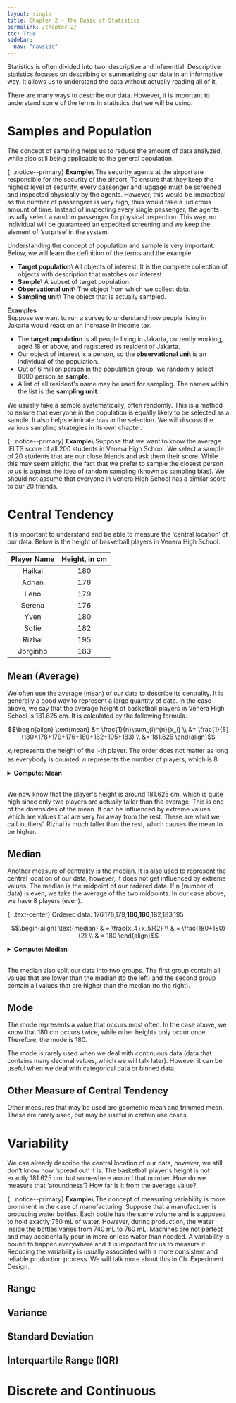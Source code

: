 ```yaml
---
layout: single
title: Chapter 2 - The Basic of Statistics
permalink: /chapter-2/
toc: True
sidebar:
  nav: "navside"
---
```


Statistics is often divided into two: descriptive and inferential. Descriptive statistics focuses on describing or summarizing our data in an informative way. It allows us to understand the data without actually reading all of it. 

There are many ways to describe our data. However, it is important to understand some of the terms in statistics that we will be using.

# Samples and Population
The concept of sampling helps us to reduce the amount of data analyzed, while also still being applicable to the general population.

{: .notice--primary}
**Example**\\
The security agents at the airport are responsible for the security of the airport. To ensure that they keep the highest level of security, every passenger and luggage must be screened and inspected physically by the agents. However, this would be impractical as the number of passengers is very high, thus would take a ludicrous amount of time. Instead of inspecting every single passenger, the agents usually select a random passenger for physical inspection. This way, no individual will be guaranteed an expedited screening and we keep the element of ‘surprise’ in the system.

Understanding the concept of population and sample is very important. Below, we will learn the definition of the terms and the example.

- **Target population**\\
  All objects of interest. It is the complete collection of objects with description that matches our interest.
- **Sample**\\
  A subset of target population.
- **Observational unit**\\
  The object from which we collect data.
- **Sampling unit**\\
  The object that is actually sampled.

<!--
unfortunately, I haven't found a good way to write the following purely in markdown. For examples with bullet points, I will be using html tags.
-->
<div class="notice--primary">

<b>Examples</b><br>
Suppose we want to run a survey to understand how people living in Jakarta would react on an increase in income tax.
<ul>
<li> The <b>target population</b> is all people living in Jakarta, currently working, aged 18 or above, and registered as resident of Jakarta. </li>
<li> Our object of interest is a person, so the <b>observational unit</b> is an individual of the population. </li>
<li> Out of 6 million person in the population group, we randomly select 8000 person as <b>sample</b>. </li>
<li> A list of all resident's name may be used for sampling. The names within the list is the <b>sampling unit</b>. </li>
</ul>

</div>

We usually take a sample systematically, often randomly. This is a method to ensure that everyone in the population is equally likely to be selected as a sample. It also helps eliminate bias in the selection. We will discuss the various sampling strategies in its own chapter.

{: .notice--primary}
**Example**\\
Suppose that we want to know the average IELTS score of all 200 students in Venera High School. We select a sample of 20 students that are our close friends and ask them their score. While this may seem alright, the fact that we prefer to sample the closest person to us is against the idea of random sampling (known as sampling bias). We should not assume that everyone in Venera High School has a similar score to our 20 friends. 

# Central Tendency
It is important to understand and be able to measure the ‘central location’ of our data. Below is the height of basketball players in Venera High School.

| Player Name | Height, in cm |
|:-------------:|:---------------:|
| Haikal      | 180           |
| Adrian      | 178           |
| Leno        | 179           |
| Serena      | 176           |
| Yven        | 180           |
| Sofie       | 182           |
| Rizhal      | 195           |
| Jorginho    | 183           |

## Mean (Average)
We often use the average (mean) of our data to describe its centrality. It is generally a good way to represent a large quantity of data. In the case above, we say that the average height of basketball players in Venera High School is 181.625 cm. It is calculated by the following formula.

$$\begin{align} 
\text{mean} &= \frac{1}{n}\sum_{i}^{n}{x_i} \\
&= \frac{1}{8}(180+178+179+176+180+182+195+183) \\
&= 181.625
\end{align}$$

$x_i$ represents the height of the i-th player. The order does not matter as long as everybody is counted. $n$ represents the number of players, which is $8$.

<!--
==============================
COMPUTE: MEAN
==============================
-->
<details><summary style="font-weight: bold">Compute: Mean</summary><blockquote>

<!--EXCEL-->
<details><summary style="font-weight: bold">Excel</summary><blockquote>
{% highlight plaintext %}

Use the function AVERAGE(...)
=AVERAGE(180,178,179,176,180,182,195,183)

{% endhighlight %}
</blockquote></details>

<!--R-->
<details><summary style="font-weight: bold">R</summary><blockquote>
{% highlight r %}

#Use the function mean(...)
mean(c(180,178,179,176,180,182,195,183))

{% endhighlight %}
</blockquote></details>

<!--Python-->
<details><summary style="font-weight: bold">Python</summary><blockquote>
{% highlight python %}

#Import statistics library and use the function mean(...)
import statistics
statistics.mean([180,178,179,176,180,182,195,183])

{% endhighlight %}
</blockquote></details>
</blockquote></details>
<br>

We now know that the player's height is around 181.625 cm, which is quite high since only two players are actually taller than the average. This is one of the downsides of the mean. It can be influenced by extreme values, which are values that are very far away from the rest. These are what we call ‘outliers’. Rizhal is much taller than the rest, which causes the mean to be higher.

## Median
Another measure of centrality is the median. It is also used to represent the central location of our data, however, it does not get influenced by extreme values. The median is the midpoint of our ordered data. If n (number of data) is even, we take the average of the two midpoints. In our case above, we have 8 players (even).

{: .text-center}
Ordered data: 176,178,179,**180,180**,182,183,195

$$\begin{align} 
\text{median} & = \frac{x_4+x_5}{2} \\ 
& = \frac{180+180}{2} \\ 
& = 180 
\end{align}$$

<!--
==============================
COMPUTE: MEDIAN
==============================
-->
<details><summary style="font-weight: bold">Compute: Median</summary><blockquote>

<!--EXCEL-->
<details><summary style="font-weight: bold">Excel</summary><blockquote>
{% highlight markdown %}

Use the function MEDIAN(...)
=MEDIAN(180,178,179,176,180,182,195,183)

{% endhighlight %}
</blockquote></details>

<!--R-->
<details><summary style="font-weight: bold">R</summary><blockquote>
{% highlight r %}

#Use the function median(...)
median(c(180,178,179,176,180,182,195,183))

{% endhighlight %}
</blockquote></details>

<!--Python-->
<details><summary style="font-weight: bold">Python</summary><blockquote>
{% highlight python %}

#Import statistics library and use the function median(...)
import statistics
statistics.median([180,178,179,176,180,182,195,183])

{% endhighlight %}
</blockquote></details>
</blockquote></details>
<br>

The median also split our data into two groups. The first group contain all values that are lower than the median (to the left) and the second group contain all values that are higher than the median (to the right).

## Mode
The mode represents a value that occurs most often. In the case above, we know that 180 cm occurs twice, while other heights only occur once. Therefore, the mode is 180.

The mode is rarely used when we deal with continuous data (data that contains many decimal values, which we will talk later). However it can be useful when we deal with categorical data or binned data.

## Other Measure of Central Tendency
Other measures that may be used are geometric mean and trimmed mean. These are rarely used, but may be useful in certain use cases.

# Variability
We can already describe the central location of our data, however, we still don’t know how ‘spread out’ it is. The basketball player's height is not exactly 181.625 cm, but somewhere around that number. How do we measure that ‘aroundness’? How far is it from the average value?

{: .notice--primary}
**Example**\\
The concept of measuring variability is more prominent in the case of manufacturing. Suppose that a manufacturer is producing water bottles. Each bottle has the same volume and is supposed to hold exactly 750 mL of water. However, during production, the water inside the bottles varies from 740 mL to 760 mL. Machines are not perfect and may accidentally pour in more or less water than needed. A variability is bound to happen everywhere and it is important for us to measure it. Reducing the variability is usually associated with a more consistent and reliable production process. We will talk more about this in Ch. Experiment Design.

## Range

## Variance

## Standard Deviation

## Interquartile Range (IQR)

# Discrete and Continuous

